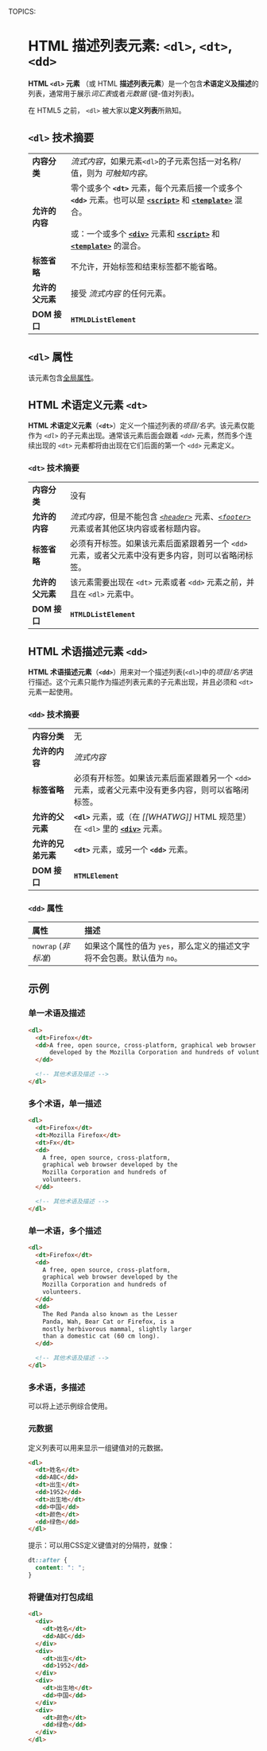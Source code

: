 TOPICS: <dl>
        <dt>
        <dd>

# HTML 描述列表元素: `<dl>`, `<dt>`, `<dd>`

**HTML `<dl>` 元素** （或 HTML **描述列表元素**）是一个包含**术语定义及描述**的列表，通常用于展示*词汇表*或者*元数据* (键-值对列表)。

在 HTML5 之前， `<dl>` 被大家以**定义列表**所熟知。

## `<dl>` 技术摘要

|  |  |
| :-- | :-- |
| **内容分类** | *流式内容*，如果元素`<dl>`的子元素包括一对名称/值，则为 *可触知内容*。|
| **允许的内容** | 零个或多个 **`<dt>`** 元素，每个元素后接一个或多个 **`<dd>`** 元素。也可以是 **[`<script>`](/zh-hans/webfrontend/<script>)** 和 **[`<template>`](/zh-hans/webfrontend/<template>)** 混合。<br><br>或：一个或多个 **[`<div>`](/zh-hans/webfrontend/<div>)** 元素和 **[`<script>`](/zh-hans/webfrontend/<script>)** 和 **[`<template>`](/zh-hans/webfrontend/<template>)** 的混合。 |
| **标签省略** | 不允许，开始标签和结束标签都不能省略。|
| **允许的父元素** | 接受 *流式内容* 的任何元素。 |
| **DOM 接口** | **`HTMLDListElement`** |

## `<dl>` 属性

该元素包含[全局属性](/zh-hans/webfrontend/HTML_Global_Attributes)。

## HTML 术语定义元素 `<dt>`

**HTML 术语定义元素**（**`<dt>`**）定义一个描述列表的*项目/名字*。该元素仅能作为 *`<dl>`* 的子元素出现。通常该元素后面会跟着
*`<dd>`* 元素，然而多个连续出现的 `<dt>` 元素都将由出现在它们后面的第一个 `<dd>` 元素定义。

### `<dt>` 技术摘要

|  |  |
| :-- | :-- |
| **内容分类** | 没有 |
| **允许的内容** | *流式内容*，但是不能包含 *[`<header>`](/zh-hans/webfrontend/<header>)* 元素、*[`<footer>`](/zh-hans/webfrontend/<footer>)* 元素或者其他区块内容或者标题内容。|
| **标签省略** | 必须有开标签。如果该元素后面紧跟着另一个 `<dd>` 元素，或者父元素中没有更多内容，则可以省略闭标签。|
| **允许的父元素** | 该元素需要出现在 `<dt>` 元素或者 `<dd>` 元素之前，并且在 `<dl>` 元素中。|
| **DOM 接口** | **`HTMLDListElement`** |

## HTML 术语描述元素 `<dd>`

**HTML 术语描述元素**（**`<dd>`**）用来对一个描述列表(`<dl>`)中的*项目/名字*进行描述。这个元素只能作为描述列表元素的子元素出现，并且必须和 `<dt>` 元素一起使用。

### `<dd>` 技术摘要

|  |  |
| :-- | :-- |
| **内容分类** | 无 |
| **允许的内容** | *流式内容* |
| **标签省略** | 必须有开标签。如果该元素后面紧跟着另一个 `<dd>` 元素，或者父元素中没有更多内容，则可以省略闭标签。|
| **允许的父元素** | **`<dl>`** 元素，或（在 *[[WHATWG]]* HTML 规范里）在 `<dl>` 里的 **[`<div>`](/zh-hans/webfrontend/<div>)** 元素。|
| **允许的兄弟元素** | **`<dt>`** 元素，或另一个 **`<dd>`** 元素。|
| **DOM 接口** | **`HTMLElement`** |

### `<dd>` 属性

| 属性 | 描述 |
| :-- | :-- |
| `nowrap` (*非标准*) | 如果这个属性的值为 `yes`，那么定义的描述文字将不会包裹。默认值为 `no`。 |

## 示例

### 单一术语及描述

```html
<dl>
  <dt>Firefox</dt>
  <dd>A free, open source, cross-platform, graphical web browser
      developed by the Mozilla Corporation and hundreds of volunteers.
  </dd>

  <!-- 其他术语及描述 -->
</dl>
```

### 多个术语，单一描述

```html
<dl>
  <dt>Firefox</dt>
  <dt>Mozilla Firefox</dt>
  <dt>Fx</dt>
  <dd>
    A free, open source, cross-platform,
    graphical web browser developed by the
    Mozilla Corporation and hundreds of
    volunteers.
  </dd>

  <!-- 其他术语及描述 -->
</dl>
```

### 单一术语，多个描述

```html
<dl>
  <dt>Firefox</dt>
  <dd>
    A free, open source, cross-platform,
    graphical web browser developed by the
    Mozilla Corporation and hundreds of
    volunteers.
  </dd>
  <dd>
    The Red Panda also known as the Lesser
    Panda, Wah, Bear Cat or Firefox, is a
    mostly herbivorous mammal, slightly larger
    than a domestic cat (60 cm long).
  </dd>

  <!-- 其他术语及描述 -->
</dl>
```

### 多术语，多描述

可以将上述示例综合使用。

### 元数据

定义列表可以用来显示一组键值对的元数据。

```html
<dl>
  <dt>姓名</dt>
  <dd>ABC</dd>
  <dt>出生</dt>
  <dd>1952</dd>
  <dt>出生地</dt>
  <dd>中国</dd>
  <dt>颜色</dt>
  <dd>绿色</dd>
</dl>
```

提示：可以用CSS定义键值对的分隔符，就像：

```css
dt::after {
  content: ": ";
}
```

### 将键值对打包成组

```html
<dl>
  <div>
    <dt>姓名</dt>
    <dd>ABC</dd>
  </div>
  <div>
    <dt>出生</dt>
    <dd>1952</dd>
  </div>
  <div>
    <dt>出生地</dt>
    <dd>中国</dd>
  </div>
  <div>
    <dt>颜色</dt>
    <dd>绿色</dd>
  </div>
</dl>
```
